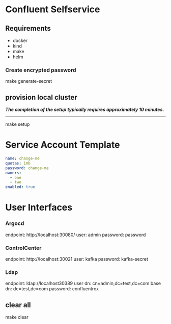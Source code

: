 # Confluent Selfservice

## Requirements

- docker
- kind 
- make
- helm

### Create encrypted password
make generate-secret

## provision local cluster

***The completion of the setup typically requires approximately 10 minutes.***
<hr/>
make setup

# Service Account Template

```yaml
name: change-me
quotas: 1mb
password: change-me
owners:
  - one
  - two
enabled: true
```

# User Interfaces
### Argocd
endpoint: http://localhost:30080/
user: admin
password: password

### ControlCenter
endpoint: http://localhost:30021
user: kafka
password: kafka-secret

### Ldap
endpoint: ldap://localhost30389
user dn: cn=admin,dc=test,dc=com
base dn: dc=test,dc=com
password: confluentrox

## clear all
make clear

